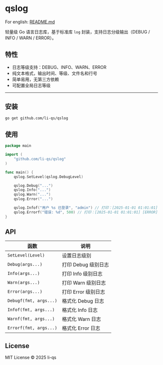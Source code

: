 # qslog

For english: [README.md](README.md)

轻量级 Go 语言日志库，基于标准库 `log` 封装，支持日志分级输出（DEBUG / INFO / WARN / ERROR）。

## 特性

- 日志等级支持：DEBUG、INFO、WARN、ERROR
- 纯文本格式，输出时间、等级、文件名和行号
- 简单易用，无第三方依赖
- 可配置全局日志等级

---

## 安装

```bash
go get github.com/li-qs/qslog
```

## 使用

```go
package main

import (
	"github.com/li-qs/qslog"
)

func main() {
	qslog.SetLevel(qslog.DebugLevel)

	qslog.Debug("...")
	qslog.Info("...")
	qslog.Warn("...")
	qslog.Error("...")

	qslog.Infof("用户 %s 已登录", "admin") // 打印：[2025-01-01 01:01:01] [INFO] 用户 admin 已登录
	qslog.Errorf("错误: %d", 500) // 打印：[2025-01-01 01:01:01] [ERROR] 错误: 500
}
```

## API

| 函数                   | 说明                |
| ---------------------- | ------------------- |
| `SetLevel(Level)`      | 设置日志级别        |
| `Debug(args...)`       | 打印 Debug 级别日志 |
| `Info(args...)`        | 打印 Info 级别日志  |
| `Warn(args...)`        | 打印 Warn 级别日志  |
| `Error(args...)`       | 打印 Error 级别日志 |
| `Debugf(fmt, args...)` | 格式化 Debug 日志   |
| `Infof(fmt, args...)`  | 格式化 Info 日志    |
| `Warnf(fmt, args...)`  | 格式化 Warn 日志    |
| `Errorf(fmt, args...)` | 格式化 Error 日志   |

## License

MIT License © 2025 li-qs
